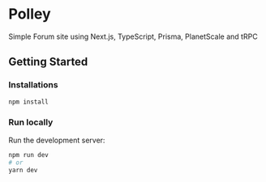# Polley

Simple Forum site using Next.js, TypeScript, Prisma, PlanetScale and tRPC

## Getting Started

### Installations

```bash
npm install
```

### Run locally

Run the development server:

```bash
npm run dev
# or
yarn dev
```
